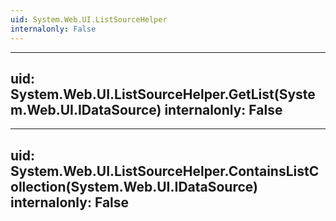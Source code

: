 ```yaml
---
uid: System.Web.UI.ListSourceHelper
internalonly: False
---
```


---
uid: System.Web.UI.ListSourceHelper.GetList(System.Web.UI.IDataSource)
internalonly: False
---

---
uid: System.Web.UI.ListSourceHelper.ContainsListCollection(System.Web.UI.IDataSource)
internalonly: False
---
